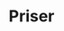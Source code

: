 ---
title: "Priser"
description: "this is meta description"
draft: true
bg_image: "images/featue-bg.jpg"
---